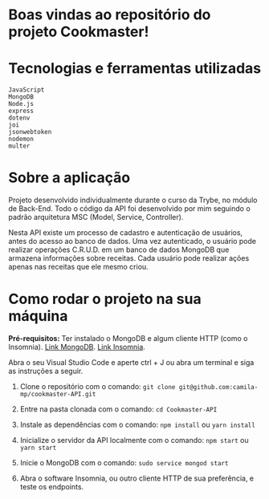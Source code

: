 # Boas vindas ao repositório do projeto Cookmaster!

# Tecnologias e ferramentas utilizadas

`JavaScript`\
`MongoDB`\
`Node.js`\
`express`\
`dotenv`\
`joi`\
`jsonwebtoken`\
`nodemon`\
`multer`

# Sobre a aplicação

Projeto desenvolvido individualmente durante o curso da Trybe, no módulo de Back-End. Todo o código da API foi desenvolvido por mim seguindo o padrão arquitetura MSC (Model, Service, Controller). 

Nesta API existe um processo de cadastro e autenticação de usuários, antes do acesso ao banco de dados. Uma vez autenticado, o usuário pode realizar operações C.R.U.D. em um banco de dados MongoDB que armazena informações sobre receitas. Cada usuário pode realizar ações apenas nas receitas que ele mesmo criou.


# Como rodar o projeto na sua máquina

**Pré-requisitos:**
Ter instalado o MongoDB e algum cliente HTTP (como o Insomnia).
<a href="https://docs.mongodb.com/manual/administration/install-community/">Link MongoDB</a>.
<a href="https://insomnia.rest/download">Link Insomnia</a>.

Abra o seu Visual Studio Code e aperte ctrl + J ou abra um terminal e siga as instruções a seguir.

1. Clone o repositório com o comando:
`git clone git@github.com:camila-mp/cookmaster-API.git`

2. Entre na pasta clonada com o comando:
`cd Cookmaster-API`

3. Instale as dependências com o comando:
`npm install` ou `yarn install`

4. Inicialize o servidor da API localmente com o comando:
`npm start` ou `yarn start`

5. Inicie o MongoDB com o comando:
`sudo service mongod start`

6. Abra o software Insomnia, ou outro cliente HTTP de sua preferência, e teste os endpoints.

